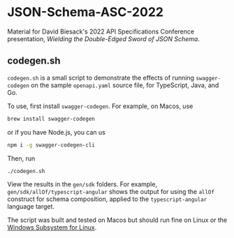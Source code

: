 # JSON-Schema-ASC-2022

Material for David Biesack's 2022 API Specifications Conference presentation, _Wielding the Double-Edged Sword of JSON Schema_.

## codegen.sh

`codegen.sh` is a small script to demonstrate the effects of running `swagger-codegen` on the sample
`openapi.yaml` source file, for TypeScript, Java, and Go.

To use, first install `swagger-codegen`. For example, on Macos, use

```bash
brew install swagger-codegen
```

or if you have Node.js, you can us

```bash
npm i -g swagger-codegen-cli
```

Then, run

```bash
./codegen.sh
```

View the results in the `gen/sdk` folders. For example,
`gen/sdk/allOf/typescript-angular`
shows the output for using the `allOf` construct for schema composition,
applied to the `typescript-angular` language target.

The script was built and tested on Macos but should run fine on Linux or
the [Windows Subsystem for
Linux](https://docs.microsoft.com/en-us/windows/wsl/about).
